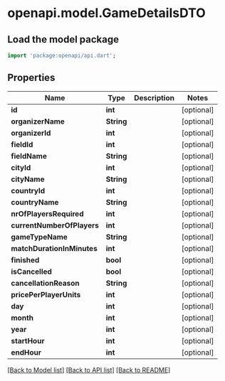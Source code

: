 # openapi.model.GameDetailsDTO

## Load the model package
```dart
import 'package:openapi/api.dart';
```

## Properties
Name | Type | Description | Notes
------------ | ------------- | ------------- | -------------
**id** | **int** |  | [optional] 
**organizerName** | **String** |  | [optional] 
**organizerId** | **int** |  | [optional] 
**fieldId** | **int** |  | [optional] 
**fieldName** | **String** |  | [optional] 
**cityId** | **int** |  | [optional] 
**cityName** | **String** |  | [optional] 
**countryId** | **int** |  | [optional] 
**countryName** | **String** |  | [optional] 
**nrOfPlayersRequired** | **int** |  | [optional] 
**currentNumberOfPlayers** | **int** |  | [optional] 
**gameTypeName** | **String** |  | [optional] 
**matchDurationInMinutes** | **int** |  | [optional] 
**finished** | **bool** |  | [optional] 
**isCancelled** | **bool** |  | [optional] 
**cancellationReason** | **String** |  | [optional] 
**pricePerPlayerUnits** | **int** |  | [optional] 
**day** | **int** |  | [optional] 
**month** | **int** |  | [optional] 
**year** | **int** |  | [optional] 
**startHour** | **int** |  | [optional] 
**endHour** | **int** |  | [optional] 

[[Back to Model list]](../README.md#documentation-for-models) [[Back to API list]](../README.md#documentation-for-api-endpoints) [[Back to README]](../README.md)


